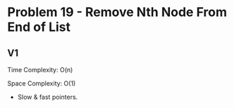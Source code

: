 # Problem 19 - Remove Nth Node From End of List

## V1

Time Complexity: O(n)

Space Complexity: O(1)

- Slow & fast pointers.
